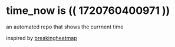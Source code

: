 # time_now is (( 1720760400971 ))

an automated repo that shows the currnent time

inspired by [breakingheatmap](https://github.com/breakingheatmap/breakingheatmap)